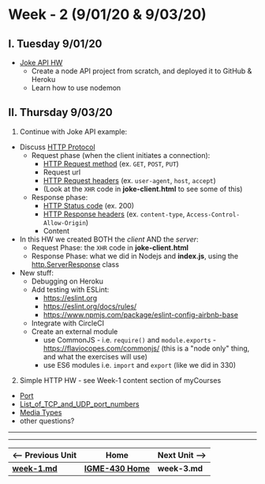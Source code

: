 # Week - 2 (9/01/20 & 9/03/20)

## I. Tuesday 9/01/20

- [Joke API HW](https://github.com/tonethar/IGME-430-Shared/blob/master/notes/HW-node-simple-web-api.md)
  - Create a node API project from scratch, and deployed it to GitHub & Heroku
  - Learn how to use nodemon


## II. Thursday 9/03/20
1. Continue with Joke API example:
  - Discuss [HTTP Protocol](https://developer.mozilla.org/en-US/docs/Web/HTTP/Overview)
    - Request phase (when the client initiates a connection):
      - [HTTP Request method](https://developer.mozilla.org/en-US/docs/Web/HTTP/Methods) (ex. `GET`, `POST`, `PUT`)
      - Request url
      - [HTTP Request headers](https://developer.mozilla.org/en-US/docs/Glossary/Request_header) (ex. `user-agent`, `host`, `accept`)
      - (Look at the `XHR` code in **joke-client.html** to see some of this)
    - Response phase:
      - [HTTP Status code](https://developer.mozilla.org/en-US/docs/Web/HTTP/Status) (ex. 200)
      - [HTTP Response headers](https://developer.mozilla.org/en-US/docs/Glossary/Response_header) (ex. `content-type`, `Access-Control-Allow-Origin`)
      - Content
  - In this HW we created BOTH the *client* AND the *server*:
    - Request Phase: the `XHR` code in **joke-client.html**
    - Response Phase: what we did in Nodejs and **index.js**, using the [http.ServerResponse](https://nodejs.org/api/http.html#http_class_http_serverresponse) class
  - New stuff:
    - Debugging on Heroku 
    - Add testing with ESLint:
      - https://eslint.org
      - https://eslint.org/docs/rules/
      - https://www.npmjs.com/package/eslint-config-airbnb-base
    - Integrate with CircleCI
    - Create an external module
      - use CommonJS - i.e. `require()` and `module.exports` - https://flaviocopes.com/commonjs/ (this is a "node only" thing, and what the exercises will use)
      - use ES6 modules i.e. `import` and `export` (like we did in 330)
  
  
2. Simple HTTP HW - see Week-1 content section of myCourses
  - [Port](https://en.wikipedia.org/wiki/Port_(computer_networking))
  - [List_of_TCP_and_UDP_port_numbers](https://en.wikipedia.org/wiki/List_of_TCP_and_UDP_port_numbers)
  - [Media Types](https://www.iana.org/assignments/media-types/media-types.xhtml)
  - other questions?

<hr><hr>

| <-- Previous Unit | Home | Next Unit -->
| --- | --- | --- 
| [**week-1.md**](week-1.md)     |  [**IGME-430 Home**](../README.md) | **week-3.md**
